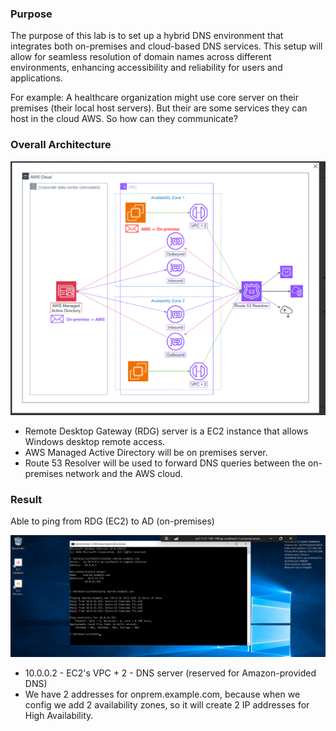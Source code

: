 ### Purpose

The purpose of this lab is to set up a hybrid DNS environment that integrates both on-premises and cloud-based DNS services. This setup will allow for seamless resolution of domain names across different environments, enhancing accessibility and reliability for users and applications.

For example: A healthcare organization might use core server on their premises (their local host servers).
But their are some services they can host in the cloud AWS.
So how can they communicate?

### Overall Architecture

![hybriddns](hybriddns_arch.png)

- Remote Desktop Gateway (RDG) server is a EC2 instance that allows Windows desktop remote access.
- AWS Managed Active Directory will be on premises server.
- Route 53 Resolver will be used to forward DNS queries between the on-premises network and the AWS cloud.

### Result

Able to ping from RDG (EC2) to AD (on-premises)

![result-lab10](result-lab10.png)

- 10.0.0.2 - EC2's VPC + 2 - DNS server (reserved for Amazon-provided DNS)
- We have 2 addresses for onprem.example.com, because when we config we add 2 availability zones, so it will create 2 IP addresses for High Availability.
